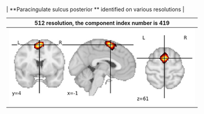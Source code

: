 


| **Paracingulate sulcus posterior ** identified on various resolutions |

| 512 resolution, the component index number is 419|  
|:---:|  
| ![Component 512](../512/final/419.jpg "From component 512: Paracingulate sulcus posterior ") |